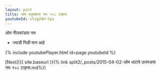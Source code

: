 ```yaml
---
layout: post
title: ओम चतुराष्राया नमः १०८ टाइम्स
youtubeId: vtzgZ4H-Sps
---
```

 
 
 ओम नीलकांडया नमः  
 
 -  ज्याची निळी मान आहे 
 
  
 
  
 
 
 
 
 
 


{% include youtubePlayer.html id=page.youtubeId %}
 
[Next]({{ site.baseurl }}{% link  split2/_posts/2015-04-02-ओम धाटावे उत्तमअया नमः १०८ टाइम्स.md%})
 
